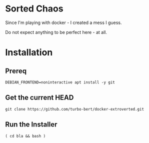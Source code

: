 # Sorted Chaos

Since I'm playing with docker - I created a mess I guess.

Do not expect anything to be perfect here - at all.

# Installation

## Prereq

    DEBIAN_FRONTEND=noninteractive apt install -y git

## Get the current HEAD

    git clone https://github.com/turbo-bert/docker-extroverted.git

## Run the Installer

    ( cd bla && bash )
